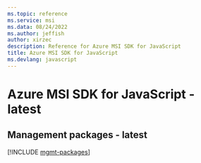 ```yaml
---
ms.topic: reference
ms.service: msi
ms.data: 08/24/2022
ms.author: jeffish
author: xirzec
description: Reference for Azure MSI SDK for JavaScript
title: Azure MSI SDK for JavaScript
ms.devlang: javascript
---
```

# Azure MSI SDK for JavaScript - latest

## Management packages - latest
[!INCLUDE [mgmt-packages](msi-mgmt-index.md)]